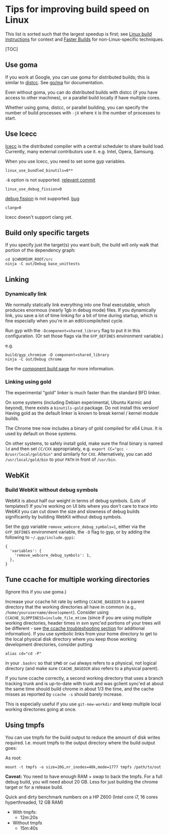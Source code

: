# Tips for improving build speed on Linux

This list is sorted such that the largest speedup is first; see
[Linux build instructions](linux_build_instructions.md) for context and
[Faster Builds](common_build_tasks.md) for non-Linux-specific techniques.

[TOC]

## Use goma

If you work at Google, you can use goma for distributed builds; this is similar
to [distcc](http://en.wikipedia.org/wiki/Distcc). See [go/ma](http://go/ma) for
documentation.

Even without goma, you can do distributed builds with distcc (if you have access
to other machines), or a parallel build locally if have multiple cores.

Whether using goma, distcc, or parallel building, you can specify the number of
build processes with `-jX` where `X` is the number of processes to start.

## Use Icecc

[Icecc](https://github.com/icecc/icecream) is the distributed compiler with a
central scheduler to share build load. Currently, many external contributors use
it. e.g. Intel, Opera, Samsung.

When you use Icecc, you need to set some gyp variables.

    linux_use_bundled_binutils=0**

`-B` option is not supported.
[relevant commit](https://github.com/icecc/icecream/commit/b2ce5b9cc4bd1900f55c3684214e409fa81e7a92)

    linux_use_debug_fission=0

[debug fission](http://gcc.gnu.org/wiki/DebugFission) is not supported.
[bug](https://github.com/icecc/icecream/issues/86)

    clang=0

Icecc doesn't support clang yet.

## Build only specific targets

If you specify just the target(s) you want built, the build will only walk that
portion of the dependency graph:

    cd $CHROMIUM_ROOT/src
    ninja -C out/Debug base_unittests

## Linking

### Dynamically link

We normally statically link everything into one final executable, which produces
enormous (nearly 1gb in debug mode) files. If you dynamically link, you save a
lot of time linking for a bit of time during startup, which is fine especially
when you're in an edit/compile/test cycle.

Run gyp with the `-Dcomponent=shared_library` flag to put it in this
configuration.  (Or set those flags via the `GYP_DEFINES` environment variable.)

e.g.

    build/gyp_chromium -D component=shared_library
    ninja -C out/Debug chrome

See the
[component build page](http://www.chromium.org/developers/how-tos/component-build)
for more information.

### Linking using gold

The experimental "gold" linker is much faster than the standard BFD linker.

On some systems (including Debian experimental, Ubuntu Karmic and beyond), there
exists a `binutils-gold` package. Do not install this version! Having gold as
the default linker is known to break kernel / kernel module builds.

The Chrome tree now includes a binary of gold compiled for x64 Linux. It is used
by default on those systems.

On other systems, to safely install gold, make sure the final binary is named
`ld` and then set `CC/CXX` appropriately, e.g.
`export CC="gcc -B/usr/local/gold/bin"` and similarly for `CXX`. Alternatively,
you can add `/usr/local/gold/bin` to your `PATH` in front of `/usr/bin`.

## WebKit

### Build WebKit without debug symbols

WebKit is about half our weight in terms of debug symbols. (Lots of templates!)
If you're working on UI bits where you don't care to trace into WebKit you can
cut down the size and slowness of debug builds significantly by building WebKit
without debug symbols.

Set the gyp variable `remove_webcore_debug_symbols=1`, either via the
`GYP_DEFINES` environment variable, the `-D` flag to gyp, or by adding the
following to `~/.gyp/include.gypi`:

```
{
  'variables': {
    'remove_webcore_debug_symbols': 1,
  },
}
```

## Tune ccache for multiple working directories

(Ignore this if you use goma.)

Increase your ccache hit rate by setting `CCACHE_BASEDIR` to a parent directory
that the working directories all have in common (e.g.,
`/home/yourusername/development`). Consider using
`CCACHE_SLOPPINESS=include_file_mtime` (since if you are using multiple working
directories, header times in svn sync'ed portions of your trees will be
different - see
[the ccache troubleshooting section](http://ccache.samba.org/manual.html#_troubleshooting)
for additional information). If you use symbolic links from your home directory
to get to the local physical disk directory where you keep those working
development directories, consider putting

    alias cd="cd -P"

in your `.bashrc` so that `$PWD` or `cwd` always refers to a physical, not
logical directory (and make sure `CCACHE_BASEDIR` also refers to a physical
parent).

If you tune ccache correctly, a second working directory that uses a branch
tracking trunk and is up-to-date with trunk and was gclient sync'ed at about the
same time should build chrome in about 1/3 the time, and the cache misses as
reported by `ccache -s` should barely increase.

This is especially useful if you use `git-new-workdir` and keep multiple local
working directories going at once.

## Using tmpfs

You can use tmpfs for the build output to reduce the amount of disk writes
required. I.e. mount tmpfs to the output directory where the build output goes:

As root:

    mount -t tmpfs -o size=20G,nr_inodes=40k,mode=1777 tmpfs /path/to/out

**Caveat:** You need to have enough RAM + swap to back the tmpfs. For a full
debug build, you will need about 20 GB. Less for just building the chrome target
or for a release build.

Quick and dirty benchmark numbers on a HP Z600 (Intel core i7, 16 cores
hyperthreaded, 12 GB RAM)

*   With tmpfs:
    *   12m:20s
*   Without tmpfs
    *   15m:40s
